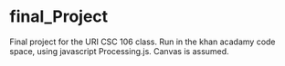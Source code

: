 # final_Project
Final project for the URI CSC 106 class.
Run in the khan acadamy code space, using javascript Processing.js. Canvas is assumed. 

